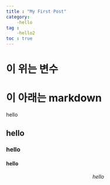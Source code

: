 ```yaml
---
title : "My First Post"
category:
    -hello
tag :
    -hello2
toc : true
---
```

# 이 위는 변수

# 이 아래는 markdown

hello

## hello

### hello

#### hello

$$hello$$